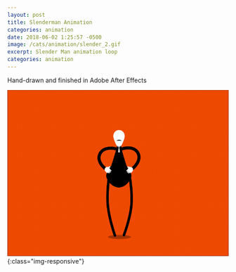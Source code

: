 ```yaml
---
layout: post
title: Slenderman Animation
categories: animation
date: 2018-06-02 1:25:57 -0500
image: /cats/animation/slender_2.gif
excerpt: Slender Man animation loop
categories: animation
---
```


Hand-drawn and finished in Adobe After Effects

![image-title-here](/assets/img/cats/animation/slender_2.gif){:class="img-responsive"}
